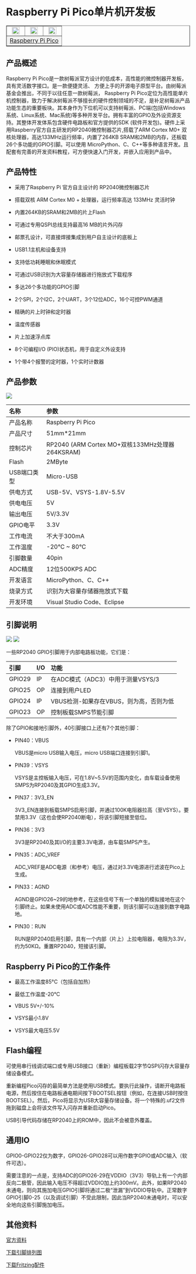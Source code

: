 # Raspberry Pi Pico单片机开发板

<table border="1">
<tr>
  <td align="center"><img src="../img/OJKZ28/01.jpg" width=80% /></td>
  <td align="center"><img src="../img/OJKZ28/02.jpg" width=80% /></td>
  <td align="center"><img src="../img/OJKZ28/06.jpg" width=82% /></td>
</tr>
<tr>
  <td style="background-color:rgb(232,232,232,0.5) "colspan="3" align="center"><a href="https://item.taobao.com/item.htm?id=649168790397)"><font style="font-size:16px"> Raspberry Pi Pico</font></a> </td>
</tr>
</table>

## 产品概述

Raspberry Pi Pico是一款树莓派官方设计的低成本，高性能的微控制器开发板，具有灵活数字接口。是一款便捷灵活、 方便上手的开源电子原型平台。由树莓派基金会推出，不同于以往任意一款树莓派， Raspberry Pi Pico定位为高性能单片机控制器，致力于解决树莓派不够擅长的硬件控制领域的不足，是补足树莓派产品功能生态的重要板块。其本身作为下位机可以支持树莓派、PC端(包括Windows系统、Linux系统、Mac系统)等多种开发平台。拥有丰富的GPIO及外设资源支持。其整体开发体系包含硬件电路板和官方提供的SDK (软件开发包)。硬件上采用Raspberry官方自主研发的RP2040微控制器芯片,搭载了ARM Cortex M0+ 双核处理器，高达133MHz运行频率，内置了264KB SRAM和2MB的内存，还板载26个多功能的GPIO引脚。可以使用 MicroPython、C、C++等多种语言开发。且配套有完善的开发资料教程，可方便快速入门开发，并嵌入应用到产品中。 


## 产品特性

+ 采用了Raspberry Pi 官方自主设计的 RP2040微控制器芯片

+ 搭载双核 ARM Cortex M0 + 处理器，运行频率高达 133MHz 灵活时钟

+ 内置264KB的SRAM和2MB的片上Flash
  
+ 可通过专用QSPI总线支持最高16 MB的片外闪存
  
+ 邮票孔设计，可直接焊接集成到用户自主设计的底板上

+ USB1.1主机和设备支持

+ 支持低功耗睡眠和休眠模式

+ 可通过USB识别为大容量存储器进行拖放式下载程序

+ 多达26个多功能的GPIO引脚
  
+ 2个SPI，2个I2C，2个UART，3个12位ADC，16个可控PWM通道

+ 精确的片上时钟和定时器

+ 温度传感器

+ 片上加速浮点库

+ 8个可编程I/O (PIO)状态机，用于自定义外设支持 

+ 1个带4个报警的定时器，1个实时计数器

## 产品参数
<img src="../img/OJKZ28/03.png" />

|名称|参数|
|:--|:--|
|产品名称 |Raspberry Pi Pico|
|产品尺寸|51mm*21mm|
|控制芯片|RP2040 (ARM Cortex MO+双核133MHz处理器264KSRAM)|
|Flash|2MByte|
|USB端口类型|Micro-USB|
|供电方式|USB-5V、VSYS-1.8V-5.5V|
|供电电压|5V|
|输出电压|5V/3.3V|
|GPIO电平|3.3V|
|工作电流|不大于300mA|
|工作温度|-20°C ~ 80°C|
|引脚数量|40pin|
|ADC精度|12位500KPS ADC|
|开发语言|MicroPython、C、C++|
|烧录方式|识别为大容量存储器拖放式下载|
|开发环境|Visual Studio Code、Eclipse|


## 引脚说明

<img src="../img/OJKZ28/04.jpg" />

<img src="../img/OJKZ28/05.jpg" />


一些RP2040 GPIO引脚用于内部电路板功能，它们是：

|引脚 | I/O |功能|
|:--|:--|:--|
|GPIO29 |IP |在ADC模式（ADC3）中用于测量VSYS/3|
|GPIO25| OP| 连接到用户LED|
|GPIO24 |IP |VBUS检测-如果存在VBUS，则为高，否则为低|
|GPIO23| OP |控制板载SMPS节能引脚|

除了GPIO和接地引脚外，40引脚接口上还有7个其他引脚：

+ PIN40：VBUS
  
   VBUS是micro USB输入电压，micro USB端口连接到引脚1。

+ PIN39：VSYS

   VSYS是主控板输入电压，可在1.8V~5.5V的范围内变化，由车载设备使用SMPS为RP2040及其GPIO生成3.3V。

+ PIN37：3V3_EN

   3V3_EN连接到板载SMPS启用引脚，并通过100K电阻器拉高（至VSYS）。要禁用3.3V（这也会使RP2040断电），将该引脚短接至低位。

+ PIN36：3V3

   3V3是RP2040及其I/O的主要3.3V电源，由车载SMPS产生。

+ PIN35：ADC_VREF

   ADC_VREF是ADC电源（和参考）电压，通过对3.3V电源进行滤波在Pico上生成。

+ PIN33：AGND

   AGND是GPIO26~29的地参考，在这些信号下有一个单独的模拟接地在这个引脚终止。如果未使用ADC或ADC性能不重要，则该引脚可以连接到数字电路地。

+ PIN30：RUN

   RUN是RP2040启用引脚，具有一个内部（片上）上拉电阻器，电阻为3.3V，约为50KΩ。重置RP2040，短接该引脚。

## Raspberry Pi Pico的工作条件

+ 最高工作温度85°C（包括自加热）

+ 最低工作温度-20°C

+ VBUS 5V+/-10%

+ VSYS最小1.8V

+ VSYS最大电压5.5V


## Flash编程

可使用串行线调试端口或专用USB接口（重新）编程板载2字节QSPI闪存大容量存储设备模式。

重新编程Pico闪存的最简单方法是使用USB模式。要执行此操作，请断开电路板电源，然后按住在电路板通电期间按下BOOTSEL按钮（例如，在连接USB时按住BOOTSEL）。然后，Pico将显示为USB大容量存储设备。将一个特殊的.uf2文件拖到磁盘上会将该文件写入闪存并重新启动Pico。

USB引导代码存储在RP2040上的ROM中，因此不会被意外覆盖。

## 通用IO

GPIO0-GPIO22仅为数字，GPIO26-GPIO28可以用作数字GPIO或ADC输入（软件可选）。

需要注意的一点是，支持ADC的GPIO26-29在VDDIO（3V3）导轨上有一个内部反向二极管，因此输入电压不得超过VDDIO加上约300mV。此外，如果RP2040未通电，则向其施加电压GPIO引脚将通过二极“泄漏”到VDDIO导轨中。正常数字GPIO引脚0-25（以及调试引脚）不受此限制，因此当RP2040未通电时，可以安全地向这些引脚施加电压。

## 其他资料

[官方资料](https://www.raspberrypi.com/documentation/microcontrollers/raspberry-pi-pico.html)

[下载引脚排列图](https://datasheets.raspberrypi.com/pico/Pico-R3-A4-Pinout.pdf)

[下载Fritzing配件](https://datasheets.raspberrypi.com/pico/Pico-R3-Fritzing.fzpz)
